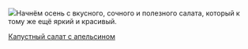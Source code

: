 <!--2025-09-02 13:13:20-->
<div class="yb">
  <div class="rss povarenok"><a href="https://www.povarenok.ru/recipes/show/183041/"><img src="https://www.povarenok.ru/data/cache/2025sep/02/11/3188612_38646-640x480.jpg"></a>Начнём осень с вкусного, сочного и полезного салата, который к тому же ещё яркий и красивый. <p class="titl"><a href="https://www.povarenok.ru/recipes/show/183041/">Капустный салат с апельсином</a></p></div>
</div>
